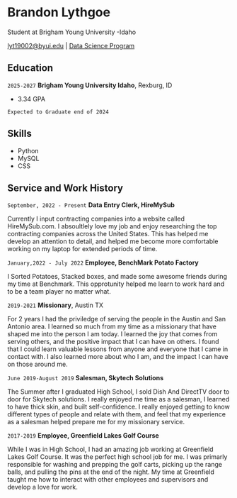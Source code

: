 
# Brandon Lythgoe
Student at Brigham Young University -Idaho

<div id="webaddress">
<a href="lyt19002@byui.edu">lyt19002@byui.edu</a>
| <a href="https://byuidatascience.github.io/development.html">Data Science Program</a>
</div>

<!-- https://www.monique.tech/the-art-of-markdown -->


## Education

`2025-2027`
__Brigham Young University Idaho__, Rexburg, ID

- 3.34 GPA

`Expected to Graduate end of 2024`



## Skills
- Python
- MySQL
- CSS




## Service and Work History

`September, 2022 - Present`
__Data Entry Clerk, HireMySub__

Currently I input contracting companies into a website called HireMySub.com. I absoultlely love my job and enjoy researching the top contracting companies across the United States. This has helped me develop an attention to detail, and helped me become more comfortable working on my laptop for extended periods of time.

`January,2022 - July 2022`
__Employee, BenchMark Potato Factory__

I Sorted Potatoes, Stacked boxes, and made some awesome friends during my time at Benchmark. This opprotunity helped me learn to work hard and to be a team player no matter what.

`2019-2021`
__Missionary__, Austin TX

For 2 years I had the priviledge of serving the people in the Austin and San Antonio area. I learned so much from my time as a missionary that have shaped me into the person I am today. I learned the joy that comes from serving others, and the positive impact that I can have on others. I found that I could learn valuable lessons from anyone and everyone that I came in contact with. I also learned more about who I am, and the impact I can have on those around me.

`June 2019-August 2019`
__Salesman, Skytech Solutions__

The Summer after I graduated High School, I sold Dish And DirectTV door to door for Skytech solutions. I really enjoyed me time as a salesman, I learned to have thick skin, and built self-confidence. I really enjoyed getting to know different types of people and relate with them, and feel that my experience as a salesman helped prepare me for my missionary service.

`2017-2019`
__Employee, Greenfield Lakes Golf Course__

While I was in High School, I had an amazing job working at Greenfield Lakes Golf Course. It was the perfect high school job for me. I was primarly responsible for washing and prepping the golf carts, picking up the range balls, and pulling the pins at the end of the night. My time at Greenfield taught me how to interact with other employees and supervisors and develop a love for work.


<!-- ### Footer

Last updated: May 2013 -->

